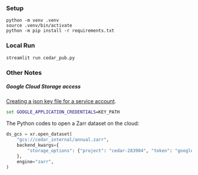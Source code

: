 ### Setup
```shell
python -m venv .venv
source .venv/bin/activate
python -m pip install -r requirements.txt
```

### Local Run
```
streamlit run cedar_pub.py
```

### Other Notes
##### Google Cloud Storage access
[Creating a json key file for a service account](https://cloud.google.com/docs/authentication/getting-started#windows).
```cmd
set GOOGLE_APPLICATION_CREDENTIALS=KEY_PATH
```

The Python codes to open a Zarr dataset on the cloud:
```Python
ds_gcs = xr.open_dataset(
    "gcs://cedar_internal/annual.zarr",
    backend_kwargs={
        "storage_options": {"project": "cedar-283904", "token": "google_default"}
    },
    engine="zarr",
)
```